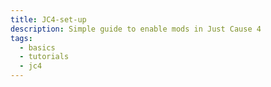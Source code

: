 ```yaml
---
title: JC4-set-up
description: Simple guide to enable mods in Just Cause 4
tags:
  - basics
  - tutorials
  - jc4
---
```


